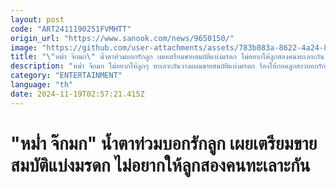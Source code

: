 ```yaml
---
layout: post
code: "ART2411190251FVMHTT"
origin_url: "https://www.sanook.com/news/9650150/"
image: "https://github.com/user-attachments/assets/783b083a-8622-4a24-84f1-dcfd745997d8"
title: "\"หม่ำ จ๊กมก\" น้ำตาท่วมบอกรักลูก เผยเตรียมขายสมบัติแบ่งมรดก ไม่อยากให้ลูกสองคนทะเลาะกัน"
description: "หม่ำ จ๊กมก ไม่อยากให้ลูกๆ ทะเลาะกันวางแผนขายสมบัติแบ่งมรดก ร้องไห้กอดลูกสาวบอกรักในแบบฉบับ พ่อหม่ำ"
category: "ENTERTAINMENT"
language: "th"
date: 2024-11-19T02:57:21.415Z
---
```


# "หม่ำ จ๊กมก" น้ำตาท่วมบอกรักลูก เผยเตรียมขายสมบัติแบ่งมรดก ไม่อยากให้ลูกสองคนทะเลาะกัน
